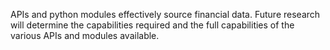 APIs and python modules effectively source financial data. Future research will determine the capabilities required and the full capabilities of the various APIs and modules available.